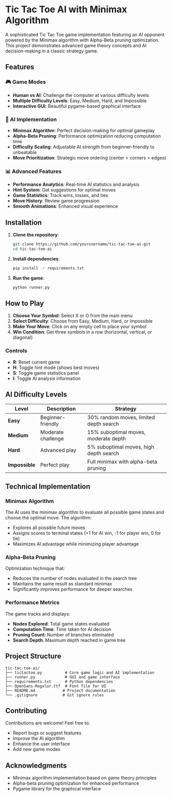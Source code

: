 # Tic Tac Toe AI with Minimax Algorithm

A sophisticated Tic Tac Toe game implementation featuring an AI opponent powered by the Minimax algorithm with Alpha-Beta pruning optimization. This project demonstrates advanced game theory concepts and AI decision-making in a classic strategy game.

## Features

### 🎮 Game Modes
- **Human vs AI**: Challenge the computer at various difficulty levels
- **Multiple Difficulty Levels**: Easy, Medium, Hard, and Impossible
- **Interactive GUI**: Beautiful pygame-based graphical interface

### 🤖 AI Implementation
- **Minimax Algorithm**: Perfect decision-making for optimal gameplay
- **Alpha-Beta Pruning**: Performance optimization reducing computation time
- **Difficulty Scaling**: Adjustable AI strength from beginner-friendly to unbeatable
- **Move Prioritization**: Strategic move ordering (center > corners > edges)

### 📊 Advanced Features
- **Performance Analytics**: Real-time AI statistics and analysis
- **Hint System**: Get suggestions for optimal moves
- **Game Statistics**: Track wins, losses, and ties
- **Move History**: Review game progression
- **Smooth Animations**: Enhanced visual experience

## Installation

1. **Clone the repository**:
   ```bash
   git clone https://github.com/yourusername/tic-tac-toe-ai.git
   cd tic-tac-toe-ai
   ```

2. **Install dependencies**:
   ```bash
   pip install -r requirements.txt
   ```

3. **Run the game**:
   ```bash
   python runner.py
   ```

## How to Play

1. **Choose Your Symbol**: Select X or O from the main menu
2. **Select Difficulty**: Choose from Easy, Medium, Hard, or Impossible
3. **Make Your Move**: Click on any empty cell to place your symbol
4. **Win Condition**: Get three symbols in a row (horizontal, vertical, or diagonal)

### Controls
- **R**: Reset current game
- **H**: Toggle hint mode (shows best moves)
- **S**: Toggle game statistics panel
- **I**: Toggle AI analysis information

## AI Difficulty Levels

| Level | Description | Strategy |
|-------|-------------|----------|
| **Easy** | Beginner-friendly | 30% random moves, limited depth search |
| **Medium** | Moderate challenge | 15% suboptimal moves, moderate depth |
| **Hard** | Advanced play | 5% suboptimal moves, high depth search |
| **Impossible** | Perfect play | Full minimax with alpha-beta pruning |

## Technical Implementation

### Minimax Algorithm
The AI uses the minimax algorithm to evaluate all possible game states and choose the optimal move. The algorithm:
- Explores all possible future moves
- Assigns scores to terminal states (+1 for AI win, -1 for player win, 0 for tie)
- Maximizes AI advantage while minimizing player advantage

### Alpha-Beta Pruning
Optimization technique that:
- Reduces the number of nodes evaluated in the search tree
- Maintains the same result as standard minimax
- Significantly improves performance for deeper searches

### Performance Metrics
The game tracks and displays:
- **Nodes Explored**: Total game states evaluated
- **Computation Time**: Time taken for AI decision
- **Pruning Count**: Number of branches eliminated
- **Search Depth**: Maximum depth reached in game tree

## Project Structure

```
tic-tac-toe-ai/
├── tictactoe.py          # Core game logic and AI implementation
├── runner.py             # GUI and game interface
├── requirements.txt      # Python dependencies
├── OpenSans-Regular.ttf  # Font file for UI
├── README.md            # Project documentation
└── .gitignore           # Git ignore rules
```

## Contributing

Contributions are welcome! Feel free to:
- Report bugs or suggest features
- Improve the AI algorithm
- Enhance the user interface
- Add new game modes


## Acknowledgments

- Minimax algorithm implementation based on game theory principles
- Alpha-beta pruning optimization for enhanced performance
- Pygame library for the graphical interface
